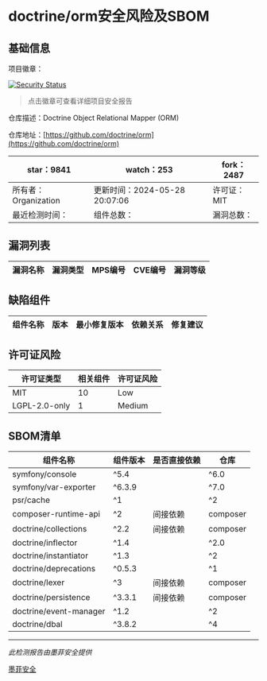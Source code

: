 # doctrine/orm安全风险及SBOM

## 基础信息

项目徽章：

[![Security Status](https://www.murphysec.com/platform3/v31/badge/1795530614174224384.svg)](https://www.murphysec.com/console/report/1692604913496645632/1795530614174224384)

> 点击徽章可查看详细项目安全报告

仓库描述：Doctrine Object Relational Mapper (ORM)

仓库地址：[https://github.com/doctrine/orm](https://github.com/doctrine/orm)

| star：9841 | watch：253 | fork：2487 |
| ----------- | -------------- | ------------ |
| 所有者：Organization | 更新时间：2024-05-28 20:07:06 | 许可证：MIT |
| 最近检测时间： | 组件总数： | 漏洞总数： |




## 漏洞列表

| 漏洞名称 | 漏洞类型 | MPS编号 | CVE编号 | 漏洞等级 |
| ------- | ------ | ------- | ------ | ----- |





## 缺陷组件

| 组件名称 | 版本 | 最小修复版本 | 依赖关系 | 修复建议 |
| -------- | ---- | ------------ | -------- | -------- |





## 许可证风险

| 许可证类型 | 相关组件 | 许可证风险 |
| ---------- | -------- | ---------- |
|MIT|10|Low|
|LGPL-2.0-only|1|Medium|




## SBOM清单

| 组件名称 | 组件版本 | 是否直接依赖 | 仓库 |
| -------- | -------- | ------------ | ---- |
|symfony/console|^5.4 || ^6.0 || ^7.0|间接依赖|composer|
|symfony/var-exporter|^6.3.9 || ^7.0|间接依赖|composer|
|psr/cache|^1 || ^2 || ^3|间接依赖|composer|
|composer-runtime-api|^2|间接依赖|composer|
|doctrine/collections|^2.2|间接依赖|composer|
|doctrine/inflector|^1.4 || ^2.0|间接依赖|composer|
|doctrine/instantiator|^1.3 || ^2|间接依赖|composer|
|doctrine/deprecations|^0.5.3 || ^1|间接依赖|composer|
|doctrine/lexer|^3|间接依赖|composer|
|doctrine/persistence|^3.3.1|间接依赖|composer|
|doctrine/event-manager|^1.2 || ^2|间接依赖|composer|
|doctrine/dbal|^3.8.2 || ^4|间接依赖|composer|


------

*此检测报告由墨菲安全提供*

[墨菲安全](www.murphysec.com)